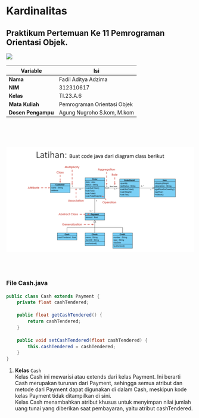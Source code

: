 # Kardinalitas
## Praktikum Pertemuan Ke 11 Pemrograman Orientasi Objek.

<img src=https://raw.githubusercontent.com/bablubambal/All_logo_and_pictures/1ac69ce5fbc389725f16f989fa53c62d6e1b4883/programming%20languages/java.svg width="120px">

<br>

| Variable           |             Isi            |
| -------------------|----------------------------|
| **Nama**           |         Fadil Aditya Adzima    |
| **NIM**            |          312310617         |
| **Kelas**          |          TI.23.A.6         |
| **Mata Kuliah**    |      Pemrograman Orientasi Objek     |
| **Dosen Pengampu** | Agung Nugroho S.kom, M.kom  |

<br> <br> <br>




![img](doc/soal.png) 

<br> <br>

### File <b>Cash.java</b>

``` java
public class Cash extends Payment {
    private float cashTendered;

    public float getCashTendered() {
        return cashTendered;
    }

    public void setCashTendered(float cashTendered) {
        this.cashTendered = cashTendered;
    }
}
```

1. <b>Kelas</b> ```Cash``` <br>
Kelas Cash ini mewarisi atau extends dari kelas Payment. Ini berarti Cash merupakan turunan dari Payment, sehingga semua atribut dan metode dari Payment dapat digunakan di dalam Cash, meskipun kode kelas Payment tidak ditampilkan di sini. <br>
Kelas Cash menambahkan atribut khusus untuk menyimpan nilai jumlah uang tunai yang diberikan saat pembayaran, yaitu atribut cashTendered.

